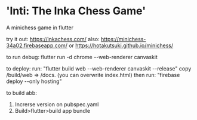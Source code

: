 # 'Inti: The Inka Chess Game'
A minichess game in flutter

try it out:
https://inkachess.com/
also:
https://minichess-34a02.firebaseapp.com/
or
https://hotakutsuki.github.io/minichess/

to run debug:
flutter run -d chrome --web-renderer canvaskit

to deploy:
run: "flutter build web --web-renderer canvaskit --release"
copy /build/web => /docs.
(you can overwrite index.html)
then run: "firebase deploy --only hosting"

to build abb:
1. Increrse version on pubspec.yaml
2. Build>flutter>build app bundle
